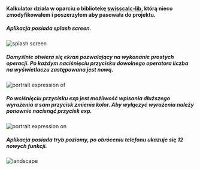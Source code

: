 #### Kalkulator działa w oparciu o bibliotekę [swisscalc-lib](https://github.com/ericmorgan1/swisscalc-lib), którą nieco zmodyfikowałem i poszerzyłem aby pasowała do projektu.

##### Aplikacja posiada splash screen.

![splash screen](https://drive.google.com/uc?id=1I6kNSXYCxa5rmIBrx7U5TaQmZ5zQJpdM)

##### Domyślnie otwiera się ekran pozwalający na wykonanie prostych operacji. Po każdym naciśnięciu przycisku dowolnego operatora liczba na wyświetlaczu zastępowana jest nową.

![portrait expression of](https://drive.google.com/uc?id=1f_70r3iN9SluPvOUfUm645bxIZX5hNbw)

##### Po wciśnięciu przycisku exp jest możliwość wpisania dłuższego wyrażenia a sam przycisk zmienia kolor. Aby wyłączyć wyrażenia należy ponownie nacisnąć przycisk exp.

![portrait expression on](https://drive.google.com/uc?id=166HP-RcEmjE0ClGzDUzPsYT0XU1nUXZs)

##### Aplikacja posiada tryb poziomy, po obróceniu telefonu ukazuje się 12 nowych funkcji.

![landscape](https://drive.google.com/uc?id=1qPaAFXG_CWjU8_8t_UYOjh0SwZ2rIJbq)

